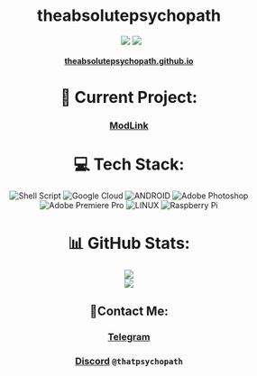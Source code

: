 <div align="center">
 <h1>theabsolutepsychopath</h1>
 <a href="https://ko-fi.com/theabsolutepsychopath" target="_blank"><img alt="" src="https://img.shields.io/badge/Ko--fi-F16061?style=flat&logo=ko-fi&logoColor=white" style="vertical-align:center" /></a>
 <a href="https://t.me/theabsolutepsychopath" target="_blank"><img alt="" src="https://img.shields.io/badge/telegram-theabsolutepsychopath-informational" style="vertical-align:center" /></a>
 <img src="https://img.shields.io/github/commit-activity/m/theabsolutepsychopath/practice-bash-scripts"/>
 <img src="https://img.shields.io/github/last-commit/theabsolutepsychopath/practice-bash-scripts"/>
</div>
<br/>
<div align="center">
 <a href="https://theabsolutepsychopath.github.io"><strong>theabsolutepsychopath.github.io</strong></a>

# 🔧 Current Project:
### [ModLink](https://github.com/theabsolutepsychopath/ModLink)

# 💻 Tech Stack:
![Shell Script](https://img.shields.io/badge/shell_script-%23121011.svg?style=for-the-badge&logo=gnu-bash&logoColor=white) ![Google Cloud](https://img.shields.io/badge/Google%20Cloud-%234285F4.svg?style=for-the-badge&logo=google-cloud&logoColor=white) ![ANDROID](https://img.shields.io/badge/android-%2320232a.svg?style=for-the-badge&logo=android&logoColor=%a4c639) ![Adobe Photoshop](https://img.shields.io/badge/adobephotoshop-%2331A8FF.svg?style=for-the-badge&logo=adobephotoshop&logoColor=white) ![Adobe Premiere Pro](https://img.shields.io/badge/Adobe%20Premiere%20Pro-9999FF.svg?style=for-the-badge&logo=Adobe%20Premiere%20Pro&logoColor=white) ![LINUX](https://img.shields.io/badge/Linux-FCC624?style=for-the-badge&logo=linux&logoColor=black) ![Raspberry Pi](https://img.shields.io/badge/-RaspberryPi-C51A4A?style=for-the-badge&logo=Raspberry-Pi)
# 📊 GitHub Stats:
![](https://github-readme-stats.vercel.app/api?username=theabsolutepsychopath&theme=dark&hide_border=false&include_all_commits=false&count_private=false)<br/>
![](https://github-readme-stats.vercel.app/api/top-langs/?username=theabsolutepsychopath&theme=dark&hide_border=false&include_all_commits=false&count_private=false&layout=compact)
## 📱Contact Me:
### [Telegram](https://t.me/theabsolutepsychopath)
### [Discord](https://discordapp.com/users/885396668974006302) ```@thatpsychopath```

